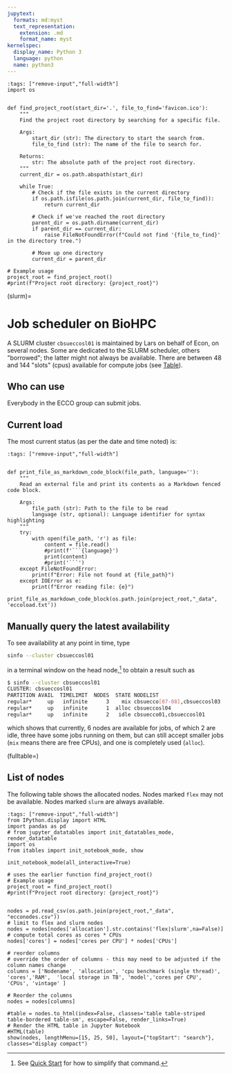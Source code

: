 ```yaml
---
jupytext:
  formats: md:myst
  text_representation:
    extension: .md
    format_name: myst
kernelspec:
  display_name: Python 3
  language: python
  name: python3
---
```



```{code-cell} ipython3
:tags: ["remove-input","full-width"]
import os


def find_project_root(start_dir='.', file_to_find='favicon.ico'):
    """
    Find the project root directory by searching for a specific file.
    
    Args:
        start_dir (str): The directory to start the search from.
        file_to_find (str): The name of the file to search for.
        
    Returns:
        str: The absolute path of the project root directory.
    """
    current_dir = os.path.abspath(start_dir)
    
    while True:
        # Check if the file exists in the current directory
        if os.path.isfile(os.path.join(current_dir, file_to_find)):
            return current_dir
        
        # Check if we've reached the root directory
        parent_dir = os.path.dirname(current_dir)
        if parent_dir == current_dir:
            raise FileNotFoundError(f"Could not find '{file_to_find}' in the directory tree.")
        
        # Move up one directory
        current_dir = parent_dir

# Example usage
project_root = find_project_root()
#print(f"Project root directory: {project_root}")
```

(slurm)=
# Job scheduler on BioHPC


A SLURM cluster `cbsueccosl01` is maintained by Lars on behalf of Econ, on several nodes. Some are dedicated to the SLURM scheduler, others "borrowed"; the latter might not always be available. There are between 48 and 144 "slots" (cpus) available for compute jobs (see [Table](fulltable)). 

## Who can use

Everybody in the ECCO group can submit jobs.

## Current load

The most current status (as per the date and time noted) is:

```{code-cell} python3
:tags: ["remove-input","full-width"]


def print_file_as_markdown_code_block(file_path, language=''):
    """
    Read an external file and print its contents as a Markdown fenced code block.
    
    Args:
        file_path (str): Path to the file to be read
        language (str, optional): Language identifier for syntax highlighting
    """
    try:
        with open(file_path, 'r') as file:
            content = file.read()
            #print(f'```{language}')
            print(content)
            #print('```')
    except FileNotFoundError:
        print(f"Error: File not found at {file_path}")
    except IOError as e:
        print(f"Error reading file: {e}")

print_file_as_markdown_code_block(os.path.join(project_root,"_data", 'eccoload.txt'))
```




## Manually query the latest availability

To see availability at any point in time, type

```bash
sinfo --cluster cbsueccosl01
```
in a terminal window on the head node,[^quick] to obtain a result such as

[^quick]: See [Quick Start](onetimesetup-slurm) for how to simplify that command.

```bash
$ sinfo --cluster cbsueccosl01
CLUSTER: cbsueccosl01
PARTITION AVAIL  TIMELIMIT  NODES  STATE NODELIST
regular*     up   infinite      3    mix cbsuecco[07-08],cbsueccosl03
regular*     up   infinite      1  alloc cbsueccosl04
regular*     up   infinite      2   idle cbsuecco01,cbsueccosl01
```

which shows that currently, 6 nodes are available for jobs, of which 2 are idle, three have some jobs running on them, but can still accept smaller jobs (`mix` means there are free CPUs), and one is completely used (`alloc`).


(fulltable=)
## List of nodes

The following table shows the allocated nodes. Nodes marked `flex` may not be available. Nodes marked `slurm` are always available.


```{code-cell} ipython3
:tags: ["remove-input","full-width"]
from IPython.display import HTML
import pandas as pd
# from jupyter_datatables import init_datatables_mode, render_datatable
import os
from itables import init_notebook_mode, show

init_notebook_mode(all_interactive=True)

# uses the earlier function find_project_root()
# Example usage
project_root = find_project_root()
#print(f"Project root directory: {project_root}")


nodes = pd.read_csv(os.path.join(project_root,"_data", "ecconodes.csv"))
# limit to flex and slurm nodes
nodes = nodes[nodes['allocation'].str.contains('flex|slurm',na=False)]
# compute total cores as cores * CPUs
nodes['cores'] = nodes['cores per CPU'] * nodes['CPUs']

# reorder columns
# override the order of columns - this may need to be adjusted if the column names change
columns = ['Nodename', 'allocation', 'cpu benchmark (single thread)', 'cores','RAM',  'local storage in TB', 'model','cores per CPU', 'CPUs', 'vintage' ]

# Reorder the columns
nodes = nodes[columns]

#table = nodes.to_html(index=False, classes='table table-striped table-bordered table-sm', escape=False, render_links=True)
# Render the HTML table in Jupyter Notebook
#HTML(table)
show(nodes, lengthMenu=[15, 25, 50], layout={"topStart": "search"}, classes="display compact")

```